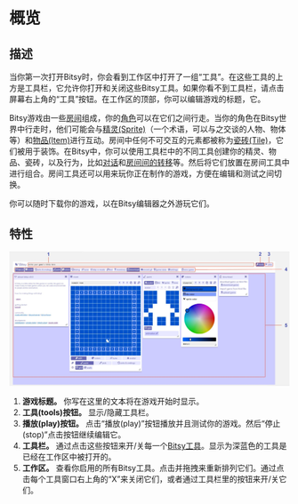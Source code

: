 # 概览

## 描述

当你第一次打开Bitsy时，你会看到工作区中打开了一组“工具”。在这些工具的上方是工具栏，它允许你打开和关闭这些Bitsy工具。如果你看不到工具栏，请点击屏幕右上角的“工具”按钮。在工作区的顶部，你可以编辑游戏的标题，它。

Bitsy游戏由一些[房间](../tools/room)组成，你的[角色](../tools/paint/#avatar)可以在它们之间行走。当你的角色在Bitsy世界中行走时，他们可能会与[精灵(Sprite)](../tools/paint/#sprite)（一个术语，可以与之交谈的人物、物体等）和[物品(Item)](../tools/paint/#item)进行互动。房间中任何不可交互的元素都被称为[瓷砖(Tile)](../tools/paint/#tile)，它们被用于装饰。在Bitsy中，你可以使用工具栏中的不同工具创建你的精灵、物品、瓷砖，以及行为，比如[对话](../tools/dialog)和[房间间的转移](../tools/exitsandendings)等。然后将它们放置在房间工具中进行组合。房间工具还可以用来玩你正在制作的游戏，方便在编辑和测试之间切换。

你可以随时下载你的游戏，以在Bitsy编辑器之外游玩它们。

## 特性

![Bitsy的主界面](.images/mainScreen.JPG)

1. **游戏标题。** 你写在这里的文本将在游戏开始时显示。
2. **工具(tools)按钮。** 显示/隐藏工具栏。
3. **播放(play)按钮。** 点击“播放(play)”按钮播放并且测试你的游戏。然后“停止(stop)”点击按钮继续编辑它。
4. **工具栏。** 通过点击这些按钮来开/关每一个[Bitsy工具](../category/tools)。显示为深蓝色的工具是已经在工作区中被打开的。
5. **工作区。** 查看你启用的所有Bitsy工具。点击并拖拽来重新排列它们。通过点击每个工具窗口右上角的“X”来关闭它们，或者通过工具栏里的按钮来开/关它们。
